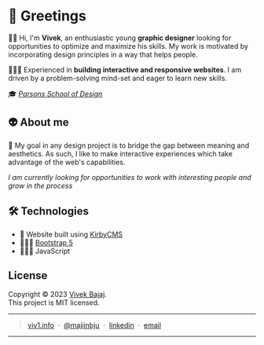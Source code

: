 ﻿# 🐉 Greetings
👋🏾 Hi, I'm **Vivek**, an enthusiastic young **graphic designer** looking for opportunities to optimize and maximize his skills. My work is motivated by incorporating design principles in a way that helps people.

👨🏾‍💻 Experienced in **building interactive and responsive websites**. I am driven by a problem-solving mind-set and eager to learn new skills.

🎓 *[Parsons School of Design](https://www.newschool.edu/parsons/)* 

## 👽 About me
🎯 My goal in any design project is to bridge the gap between meaning and aesthetics. As such, I like to make interactive experiences which take advantage of the web's capabilities.
 
*I am currently looking for opportunities to work with interesting people and grow in the process*

## 🛠️ Technologies
-  🧱 Website built using [KirbyCMS](https://getkirby.com)
-  👨🏾‍🎨 [Bootstrap 5](https://getbootstrap.com)
-  👷🏾‍♂️ JavaScript

## License
Copyright © 2023 [Vivek Bajaj](https://github.com/majiinbju).  
This project is MIT licensed.

---
> [viv1.info](https://www.viv1.info) &nbsp;&middot;&nbsp;
> [@majiinbju](https://github.com/majiinbju) &nbsp;&middot;&nbsp;
> [linkedin](https://www.linkedin.com/in/vivek-bajaj) &nbsp;&middot;&nbsp;
> [email](mailto:vivekbajaj14@gmail.com)
---

